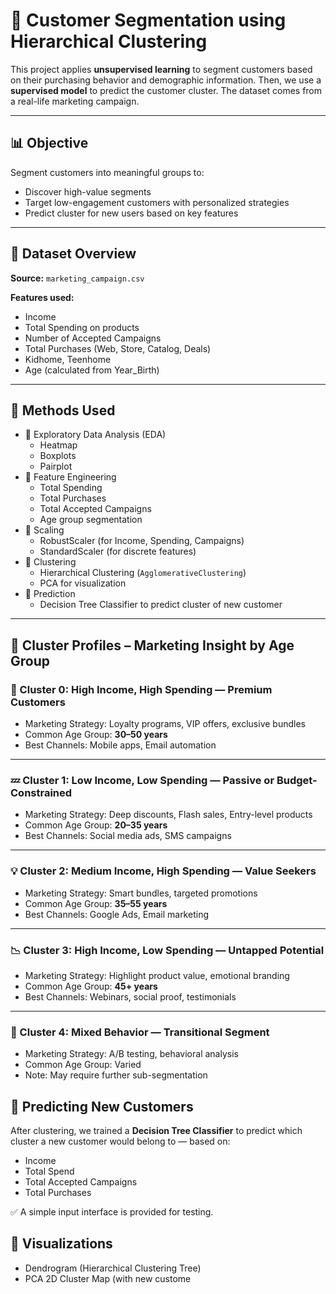 # 🎯 Customer Segmentation using Hierarchical Clustering

This project applies **unsupervised learning** to segment customers based on their purchasing behavior and demographic information. Then, we use a **supervised model** to predict the customer cluster. The dataset comes from a real-life marketing campaign.

---

## 📊 Objective

Segment customers into meaningful groups to:
- Discover high-value segments
- Target low-engagement customers with personalized strategies
- Predict cluster for new users based on key features

---

## 📁 Dataset Overview

**Source:** `marketing_campaign.csv`

**Features used:**
- Income
- Total Spending on products
- Number of Accepted Campaigns
- Total Purchases (Web, Store, Catalog, Deals)
- Kidhome, Teenhome
- Age (calculated from Year_Birth)

---

## 🧠 Methods Used

- 📌 Exploratory Data Analysis (EDA)
  - Heatmap
  - Boxplots
  - Pairplot
- 📌 Feature Engineering
  - Total Spending
  - Total Purchases
  - Total Accepted Campaigns
  - Age group segmentation
- 📌 Scaling
  - RobustScaler (for Income, Spending, Campaigns)
  - StandardScaler (for discrete features)
- 📌 Clustering
  - Hierarchical Clustering (`AgglomerativeClustering`)
  - PCA for visualization
- 📌 Prediction
  - Decision Tree Classifier to predict cluster of new customer

---

## 📌 Cluster Profiles – Marketing Insight by Age Group

### 🎯 Cluster 0: High Income, High Spending — **Premium Customers**
- Marketing Strategy: Loyalty programs, VIP offers, exclusive bundles  
- Common Age Group: **30–50 years**  
- Best Channels: Mobile apps, Email automation

---

### 💤 Cluster 1: Low Income, Low Spending — **Passive or Budget-Constrained**
- Marketing Strategy: Deep discounts, Flash sales, Entry-level products  
- Common Age Group: **20–35 years**  
- Best Channels: Social media ads, SMS campaigns

---

### 💡 Cluster 2: Medium Income, High Spending — **Value Seekers**
- Marketing Strategy: Smart bundles, targeted promotions  
- Common Age Group: **35–55 years**  
- Best Channels: Google Ads, Email marketing

---

### 📉 Cluster 3: High Income, Low Spending — **Untapped Potential**
- Marketing Strategy: Highlight product value, emotional branding  
- Common Age Group: **45+ years**  
- Best Channels: Webinars, social proof, testimonials

---

### 🧩 Cluster 4: Mixed Behavior — **Transitional Segment**
- Marketing Strategy: A/B testing, behavioral analysis  
- Common Age Group: Varied  
- Note: May require further sub-segmentation
  
## 🔮 Predicting New Customers

After clustering, we trained a **Decision Tree Classifier** to predict which cluster a new customer would belong to — based on:

- Income  
- Total Spend  
- Total Accepted Campaigns  
- Total Purchases

✅ A simple input interface is provided for testing.

## 📸 Visualizations

- Dendrogram (Hierarchical Clustering Tree)
- PCA 2D Cluster Map (with new custome
